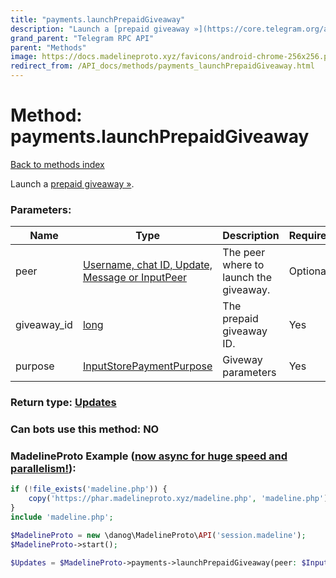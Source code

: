 ```yaml
---
title: "payments.launchPrepaidGiveaway"
description: "Launch a [prepaid giveaway »](https://core.telegram.org/api/giveaways)."
grand_parent: "Telegram RPC API"
parent: "Methods"
image: https://docs.madelineproto.xyz/favicons/android-chrome-256x256.png
redirect_from: /API_docs/methods/payments_launchPrepaidGiveaway.html
---
```

# Method: payments.launchPrepaidGiveaway
[Back to methods index](index.html)



Launch a [prepaid giveaway »](https://core.telegram.org/api/giveaways).

### Parameters:

| Name     |    Type       | Description | Required |
|----------|---------------|-------------|----------|
|peer|[Username, chat ID, Update, Message or InputPeer](/API_docs/types/InputPeer.html) | The peer where to launch the giveaway. | Optional|
|giveaway\_id|[long](/API_docs/types/long.html) | The prepaid giveaway ID. | Yes|
|purpose|[InputStorePaymentPurpose](/API_docs/types/InputStorePaymentPurpose.html) | Giveway parameters | Yes|


### Return type: [Updates](/API_docs/types/Updates.html)

### Can bots use this method: **NO**


### MadelineProto Example ([now async for huge speed and parallelism!](https://docs.madelineproto.xyz/docs/ASYNC.html)):


```php
if (!file_exists('madeline.php')) {
    copy('https://phar.madelineproto.xyz/madeline.php', 'madeline.php');
}
include 'madeline.php';

$MadelineProto = new \danog\MadelineProto\API('session.madeline');
$MadelineProto->start();

$Updates = $MadelineProto->payments->launchPrepaidGiveaway(peer: $InputPeer, giveaway_id: $long, purpose: $InputStorePaymentPurpose, );
```

